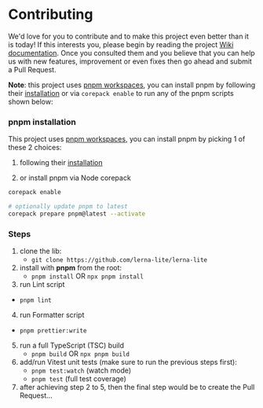 # Contributing

We'd love for you to contribute and to make this project even better than it is today! If this interests you, please begin by reading the project [Wiki documentation](https://github.com/lerna-lite/lerna-lite/wiki). Once you consulted them and you believe that you can help us with new features, improvement or even fixes then go ahead and submit a Pull Request.

**Note**: this project uses [pnpm workspaces](https://pnpm.io/workspaces), you can install pnpm by following their [installation](https://pnpm.io/installation) or via `corepack enable` to run any of the pnpm scripts shown below:

### pnpm installation

This project uses [pnpm workspaces](https://pnpm.io/workspaces), you can install pnpm by picking 1 of these 2 choices: 

1. following their [installation](https://pnpm.io/installation)

2. or install pnpm via Node corepack
```sh
corepack enable

# optionally update pnpm to latest
corepack prepare pnpm@latest --activate
```

### Steps

1. clone the lib:
   - `git clone https://github.com/lerna-lite/lerna-lite`
2. install with **pnpm** from the root:
   - `pnpm install` OR `npx pnpm install`
3. run Lint script
  - `pnpm lint`
4. run Formatter script
  - `pnpm prettier:write`
5. run a full TypeScript (TSC) build
   - `pnpm build` OR `npx pnpm build`
6. add/run Vitest unit tests (make sure to run the previous steps first):
   - `pnpm test:watch` (watch mode)
   - `pnpm test` (full test coverage)
7. after achieving step 2 to 5, then the final step would be to create the Pull Request...
